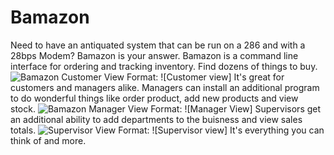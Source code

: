 # Bamazon

Need to have an antiquated system that can be run on a 286 and with a 28bps Modem?  Bamazon is your answer. 
Bamazon is a command line interface for ordering and tracking inventory. Find dozens of things to buy. 
![Bamazon Customer View](/images/customer.png)
Format: ![Customer view]
It's great for customers and managers alike.  Managers can install an additional program to do wonderful things like order product, add new products and view stock. 
![Bamazon Manager View](/images/manager.png)
Format: ![Manager View]
Supervisors get an additional ability to add departments to the buisness and view sales totals. 
![Supervisor View](/images/supervisor.png)
Format: ![Supervisor view]
It's everything you can think of and more. 
